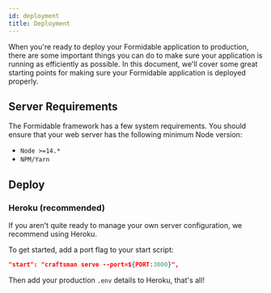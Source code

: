 ```yaml
---
id: deployment
title: Deployment
---
```


When you're ready to deploy your Formidable application to production, there are some important things you can do to make sure your application is running as efficiently as possible. In this document, we'll cover some great starting points for making sure your Formidable application is deployed properly.

## Server Requirements

The Formidable framework has a few system requirements. You should ensure that your web server has the following minimum Node version:

* `Node >=14.*`
* `NPM/Yarn`

## Deploy

### Heroku (recommended)

If you aren't quite ready to manage your own server configuration, we recommend using Heroku.

To get started, add a port flag to your start script:

```json
"start": "craftsman serve --port=${PORT:3000}",
```

Then add your production `.env` details to Heroku, that's all!